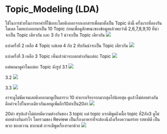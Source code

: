 # Topic_Modeling (LDA)
ใช้ในการช่วยในการหาคำที่ใช้เยอะโดยดึงออกจากเอกสารเพื่อมาตั้งเป็น Topic ดังนี้ 
ครั้งเเรกที่ลองรันโมเดล โดยแบ่งออกมาเป็น 10 Topic ก่อนเพื่อดูลักษณะของข้อมูลแล้วพบว่ามี 2,6,7,8,9,10 ที่น่าจะเป็น Topic เดียวกัน เเละ 3 กับ 1 น่าจะเป็น Topic เดียวกัน
![](https://github.com/chetninphat/BADS7105-CRM-Analytics-and-Intelligence/blob/main/Homework%2011/Topic_Modeling_10Topic.jpg)
 
 
 แบ่งครั้งที่ 2 เหลือ 4 Topic เเต่เลข 4 กับ 2 ทับกันน่าจะเป็น Topic เดียวกัน
 ![](https://github.com/chetninphat/BADS7105-CRM-Analytics-and-Intelligence/blob/main/Homework%2011/Topic_Modeling_4Topic.jpg)
 
 
 แบ่งครั้งที่ 3 เหลือ 3 Topic เห็นเล้วน่าจะเเตกต่างกันเเต่ละ Topic
 ![](https://github.com/chetninphat/BADS7105-CRM-Analytics-and-Intelligence/blob/main/Homework%2011/Topic_Modeling_3Topic.jpg)
 
 
 
 
 
 เเต่พอมาดูคำในเเต่ละ Topic ดังรูป
 3.1
 ![](https://github.com/chetninphat/BADS7105-CRM-Analytics-and-Intelligence/blob/main/Homework%2011/Topic_Modeling_3.1Topic.jpg)
 
 
 
 
 3.2
 ![](https://github.com/chetninphat/BADS7105-CRM-Analytics-and-Intelligence/blob/main/Homework%2011/Topic_Modeling_3.2Topic.jpg)
 
 
 
 
 3.3
 ![](https://github.com/chetninphat/BADS7105-CRM-Analytics-and-Intelligence/blob/main/Homework%2011/Topic_Modeling_3.3Topic.jpg)



อาจะดูไม่ชัดเจนเลยดึงออกมาดูเป็นตาราง 10 คำเเรกเรียงจากมากสุดไปน้อยสุด ดูเเล้วไม่ค่อยต่างกันคือคำจะไปในทางเดียวกันเลยดูเพิ่มอีก10คำเป็น20คำ
![](https://github.com/chetninphat/BADS7105-CRM-Analytics-and-Intelligence/blob/main/Homework%2011/TOPIC_10.jpg)


20คำ สรุปเเล้วไม่ค่อยมีความต่างกันของ 3 topic เเต่ topic เเรกมีพูดถึงเนื้อ topic ที่2กับ3 ดูไม่ค่อยต่างกันเท่าไร โดยรวมของ Review เป็นเรื่องอาหารที่จะต้องนึงถึงเรื่องความอร่อย รสชาติดี เป็นพวก ของหวาน ชากาแฟ อาจะมีพูดเรื่องราคาด้วย
![](https://github.com/chetninphat/BADS7105-CRM-Analytics-and-Intelligence/blob/main/Homework%2011/TOPIC_20.jpg)

